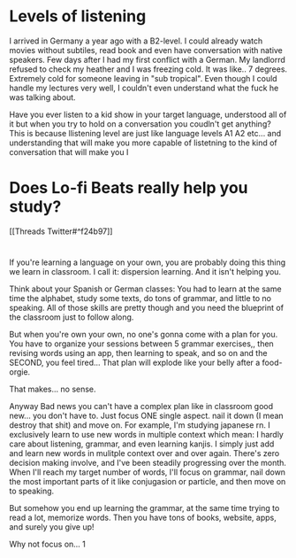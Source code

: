 # Levels of listening
I arrived in Germany a year ago with a B2-level. I could already watch movies without subtiles, read book and even have conversation with native speakers.  Few days after I had my first conflict with a German. My landlorrd refused to check my heather and I was freezing cold. It was like.. 7 degrees. Extremely cold for someone leaving in "sub tropical". 
Even though I could handle my lectures very well, I couldn't even understand what the fuck he was talking about. 

Have you ever listen to a kid show in your target language, understood all of it but when you try to hold on a conversation you coudln't get anything? This is because llistening level are just like language levels A1 A2 etc... and understanding that will make you more capable of listetning to the kind of conversation that will make you
I
# Does Lo-fi Beats really help you study?
[[Threads Twitter#^f24b97]]

# 
If you're learning a language on your own, you are probably doing this thing we learn in classroom. I call it: dispersion learning. And it isn't helping you. 

Think about your Spanish or German classes: You had to learn at the same time the alphabet, study some texts, do tons of grammar, and little to no speaking. All of those skills are pretty though and you need the blueprint of the classroom just to follow along. 

But when you're own your own, no one's gonna come with a plan for you. You have to organize your sessions between 5 grammar exercises,, then revising words using an app, then learning to speak, and so on and the SECOND, you feel tired... That plan will explode like your belly after a food-orgie. 

That makes... no sense.

Anyway Bad news you can't have a complex plan like in classroom good new... you don't have to.  Just focus ONE single aspect. nail it down (I mean destroy that shit) and move on. For example, I'm studying japanese rn. I exclusively learn to use new words in multiple context which mean: I hardly care about listening, grammar, and even learning kanjis. 
I simply just add and learn new words in mulitple context over and over again. There's zero decision making involve, and I've been steadily progressing over the month. 
When I'll reach my target number of words,  I'll focus on grammar, nail down the most important parts of it like conjugasion or particle, and then move on to speaking.


But somehow you end up learning the grammar, at the same time trying to read a lot, memorize words. Then you have tons of books, website, apps, and surely you give up! 

Why not focus on... 1